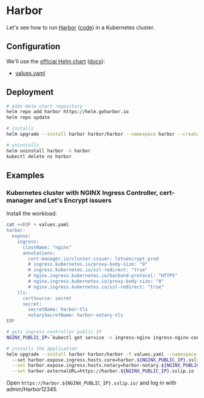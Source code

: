 # Harbor

Let's see how to run [Harbor](https://goharbor.io/) ([code](https://github.com/goharbor/harbor)) in a Kubernetes cluster.

## Configuration

We'll use the [official Helm chart](https://github.com/goharbor/harbor-helm) ([docs](https://goharbor.io/docs/2.6.0/install-config/harbor-ha-helm/)):

- [values.yaml](https://github.com/goharbor/harbor-helm/blob/master/values.yaml)

## Deployment

```bash
# adds Helm chart repository
helm repo add harbor https://helm.goharbor.io
helm repo update

# installs
helm upgrade --install harbor harbor/harbor --namespace harbor --create-namespace

# uninstalls
helm uninstall harbor -n harbor
kubectl delete ns harbor
```

## Examples

### Kubernetes cluster with NGINX Ingress Controller, cert-manager and Let's Encrypt issuers

Install the workload:

```bash
cat <<EOF > values.yaml
harbor:
  expose:
    ingress:
      className: "nginx"
      annotations:
        cert-manager.io/cluster-issuer: letsencrypt-prod
        # ingress.kubernetes.io/proxy-body-size: "0"
        # ingress.kubernetes.io/ssl-redirect: "true"
        # nginx.ingress.kubernetes.io/backend-protocol: "HTTPS"
        # nginx.ingress.kubernetes.io/proxy-body-size: "0"
        # nginx.ingress.kubernetes.io/ssl-redirect: "true"
    tls:
      certSource: secret
      secret:
        secretName: harbor-tls
        notarySecretName: harbor-notary-tls
EOF

# gets ingress controller public IP
NGINX_PUBLIC_IP=`kubectl get service -n ingress-nginx ingress-nginx-controller --output jsonpath='{.status.loadBalancer.ingress[0].ip}'`

# installs the application
helm upgrade --install harbor harbor/harbor -f values.yaml --namespace harbor --create-namespace
  --set harbor.expose.ingress.hosts.core=harbor.${NGINX_PUBLIC_IP}.sslip.io \
  --set harbor.expose.ingress.hosts.notary=harbor-notary.${NGINX_PUBLIC_IP}.sslip.io \
  --set harbor.externalURL=https://harbor.${NGINX_PUBLIC_IP}.sslip.io
```

Open `https://harbor.${NGINX_PUBLIC_IP}.sslip.io/` and log in with admin/Harbor12345.
